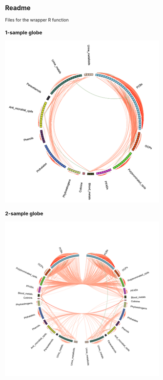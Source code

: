## Readme

Files for the wrapper R function

### 1-sample globe
<img src="https://github.com/jakemkc/exposome_variability/blob/master/R_function/chord_1_sample.png">


### 2-sample globe
<img src="https://github.com/jakemkc/exposome_variability/blob/master/R_function/chord_2_samples.png">
